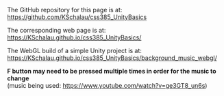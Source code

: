 The GitHub repository for this page is at: https://github.com/KSchalau/css385_UnityBasics

The corresponding web page is at: https://KSchalau.github.io/css385_UnityBasics/

The WebGL build of a simple Unity project is at: https://KSchalau.github.io/css385_UnityBasics/background_music_webgl/

**F button may need to be pressed multiple times in order for the music to change** <br/>
(music being used: https://www.youtube.com/watch?v=ge3GT8_un6s)
